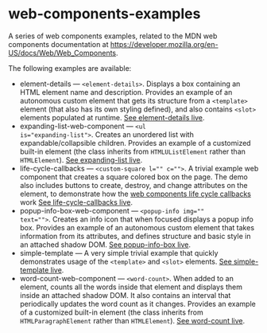 # web-components-examples
A series of web components examples, related to the MDN web components documentation at https://developer.mozilla.org/en-US/docs/Web/Web_Components.

The following examples are available:

* element-details — <code>&lt;element-details&gt;</code>. Displays a box containing an HTML element name and description. Provides an example of an autonomous custom element that gets its structure from a <code>&lt;template&gt;</code> element (that also has its own styling defined), and also contains <code>&lt;slot&gt;</code> elements populated at runtime. [See element-details live](https://mdn.github.io/web-components-examples/element-details/).
* expanding-list-web-component — <code>&lt;ul is="expanding-list"&gt;</code>. Creates an unordered list with expandable/collapsible children. Provides an example of a customized built-in element (the class inherits from <code>HTMLUListElement</code> rather than <code>HTMLElement</code>). [See expanding-list live](https://mdn.github.io/web-components-examples/expanding-list-web-component/).
* life-cycle-callbacks — <code>&lt;custom-square l="" c=""&gt;</code>. A trivial example web component that creates a square colored box on the page. The demo also includes buttons to create, destroy, and change attributes on the element, to demonstrate how the [web components life cycle callbacks](https://developer.mozilla.org/en-US/docs/Web/Web_Components/Using_custom_elements#Using_the_lifecycle_callbacks) work [See life-cycle-callbacks live](https://mdn.github.io/web-components-examples/life-cycle-callbacks/).
* popup-info-box-web-component — <code>&lt;popup-info img="" text=""&gt;</code>. Creates an info icon that when focused displays a popup info box. Provides an example of an autonomous custom element that takes information from its attributes, and defines structure and basic style in an attached shadow DOM. [See popup-info-box live](https://mdn.github.io/web-components-examples/popup-info-box-web-component/).
* simple-template — A very simple trivial example that quickly demonstrates usage of the <code>&lt;template&gt;</code> and <code>&lt;slot&gt;</code> elements. [See simple-template live](https://mdn.github.io/web-components-examples/simple-template/).
* word-count-web-component — <code>&lt;word-count&gt;</code>. When added to an element, counts all the words inside that element and displays them inside an attached shadow DOM. It also contains an interval that periodically updates the word count as it changes. Provides an example of a customized built-in element (the class inherits from <code>HTMLParagraphElement</code> rather than <code>HTMLElement</code>). [See word-count live](https://mdn.github.io/web-components-examples/word-count-web-component/).
